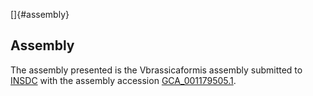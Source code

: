 []{#assembly}

Assembly
--------

The assembly presented is the Vbrassicaformis assembly submitted to
[INSDC](http://www.insdc.org) with the assembly accession
[GCA\_001179505.1](http://www.ebi.ac.uk/ena/data/view/GCA_001179505.1).
